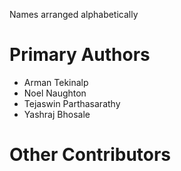 Names arranged alphabetically
# Primary Authors

- Arman Tekinalp
- Noel Naughton 
- Tejaswin Parthasarathy
- Yashraj Bhosale

# Other Contributors

